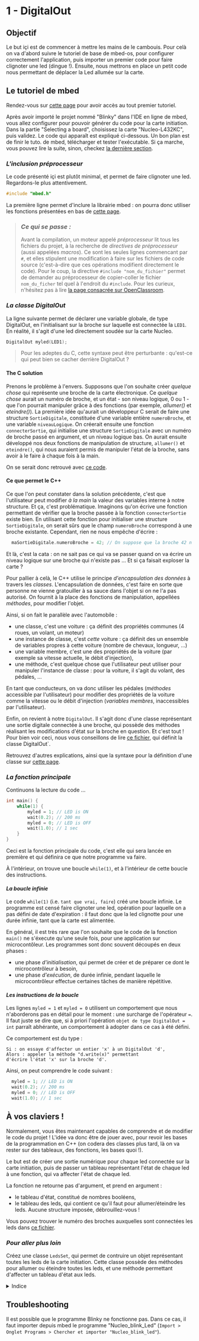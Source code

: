 # 1 - DigitalOut
## Objectif

Le but içi est de commencer à mettre les mains de le cambouis. Pour 
celà on va d'abord suivre le tutoriel de base de mbed-os, pour configurer
correctement l'application, puis importer un premier code pour faire clignoter 
une led (dingue !). 
Ensuite, nous mettrons en place un petit code nous permettant de déplacer la Led allumée
sur la carte. 

## Le tutoriel de mbed

Rendez-vous sur [cette page](https://os.mbed.com/docs/v5.6/tutorials/blinky-on-the-arm-mbed-online-compiler.html)
pour avoir accès au tout premier tutoriel. 

Après avoir importé le projet nommé "Blinky" dans l'IDE en ligne de mbed, 
vous allez configurer pour pouvoir générer du code pour la carte initiation. 
Dans la partie "Selecting a board", choisissez la carte "Nucleo-L432KC", puis
validez. 
Le code qui apparaît est expliqué ci-dessous. Un bon plan est de finir le tuto. de mbed, 
télécharger et tester l'exécutable. Si ça marche, vous pouvez lire la suite, sinon, checkez [la dernière 
section](https://github.com/yop0/ClubRobot_FormationElec/tree/master/1-DigitalOut#troubleshooting).

### *L'inclusion préprocesseur* 

Le code présenté içi est plutôt minimal, et permet de faire clignoter une led. 
Regardons-le plus attentivement. 

```C++
#include "mbed.h"
``` 

La première ligne permet d'inclure la librairie mbed : on pourra donc utiliser les fonctions 
présentées en bas de [cette page](https://os.mbed.com/handbook/Homepage). 

> ### *Ce qui se passe :*
  > Avant la compilation, un moteur appelé *préprocesseur* lit tous les fichiers du projet, à la recherche
  de _directives de préprocesseur_ (aussi appelées *macros*). Ce sont les seules lignes commencant par `#`, 
  et elles stipulent une modification à faire sur les fichiers de code source (c'est-à-dire que ces opérations
  modifient directement le code). Pour le coup, la directive `#include "nom_du_fichier"` permet de demander au 
  préprocesseur de copier-coller le fichier `nom_du_ficher` tel quel à l'endroit du `#include`. 
  > Pour les curieux, n'hésitez pas à lire [la page consacrée sur OpenClassroom](https://openclassrooms.com/courses/apprenez-a-programmer-en-c/le-preprocesseur).
  

### *La classe DigitalOut* 

La ligne suivante permet de déclarer une variable globale, de type DigitalOut, en l'initialisant sur 
la broche sur laquelle est connectée la `LED1`. En réalité, il s'agit d'une led directement soudée sur 
la carte Nucleo. 

```C++
DigitalOut myled(LED1);
``` 

  > Pour les adeptes du C, cette syntaxe peut être perturbante : qu'est-ce qui peut bien se cacher derrière 
  DigitalOut ? 
  
#### The C solution 
  Prenons le problème à l'envers. Supposons que l'on souhaite créer *quelque chose* qui représente une broche de
  la carte électronique. Ce *quelque chose* aurait un numéro de broche, et un état - son niveau logique, 0 ou 1 - 
  que l'on pourrait manipuler grâce à des fonctions (par exemple, *allumer()* et *eteindre()*). 
  La première idée qu'aurait un développeur C serait de faire une structure `SortieDigitale`, constituée d'une variable 
  entière `numeroBroche`, et une variable `niveauLogique`.
  On créerait ensuite une fonction `connecterSortie`, qui initialise une structure `SortieDigitale` avec un numéro de broche
  passé en argument, et un niveau logique bas. 
  On aurait ensuite développé nos deux fonctions de manipulation de structure, `allumer()` et `eteindre()`, qui nous auraient
  permis de manipuler l'état de la broche, sans avoir à le faire à chaque fois à la main. 
  
  On se serait donc retrouvé avec [ce code](https://github.com/yop0/ClubRobot_FormationElec/blob/master/1-DigitalOut/StructSortieDigitale.c).

  
#### Ce que permet le C++ 
  Ce que l'on peut constater dans la solution précédente, c'est que l'utilisateur peut modifier *à la main* la 
  valeur des variables interne à notre structure. Et ça, c'est problématique. 
  Imaginons qu'on écrive une fonction permettant de vérifier que la broche passée à la fonction `connecterSortie`
  existe bien. En utilisant cette fonction pour initialiser une structure `SortieDigitale`, on serait sûrs 
  que le champ `numeroBroche` correspond à une broche existante. 
  Cependant, rien ne nous empêche d'écrire :
  ```C
  	maSortieDigitale.numeroBroche = 42; // On suppose que la broche 42 n'existe pas, of course
  ``` 
  Et là, c'est la cata : on ne sait pas ce qui va se passer quand on va écrire un niveau logique sur 
  une broche qui n'existe pas ... Et si ça faisait exploser la carte ? 

  Pour pallier à celà, le C++ utilise le principe *d'encapsulation des données* à travers les _classes_. 
  L'encapsulation de données, c'est faire en sorte que personne ne vienne gratouiller à sa sauce dans l'objet si on 
  ne l'a pas autorisé. On fournit à la place des fonctions de manipulation, appellées *méthodes*, pour modifier 
  l'objet. 

  Ainsi, si on fait le parallèle avec l'automobile : 
   * une classe, c'est une voiture : ça définit des propriétés communes (4 roues, un volant, un moteur)
   * une instance de classe, c'est *cette* voiture : ça définit des un ensemble de variables propres à cette voiture 
   (nombre de chevaux, longueur, ...) 
   * une variable membre, c'est une des propriétés de la voiture (par exemple sa vitesse actuelle, le débit 
   d'injection), 
   * une méthode, c'est quelque chose que l'utilisateur peut utiliser pour manipuler l'instance de classe : pour la
   voiture, il s'agit du volant, des pédales, ... 


  En tant que conducteurs, on va donc utiliser les pédales (*méthodes* accessible par l'utilisateur) 
  pour modifier des propriétés de la voiture comme la vitesse ou le débit d'injection (*variables membres*,
  inaccessibles par l'utilisateur).

  Enfin, on revient à notre `DigitalOut`. Il s'agit donc d'une classe représentant une sortie digitale connectée 
  à une broche, qui possède des méthodes réalisant les modifications d'état sur la broche en question. 
  Et c'est tout ! Pour bien voir ceci, nous vous conseillons de lire 
  [ce fichier](https://github.com/ARMmbed/mbed-os/blob/master/drivers/DigitalOut.h), qui définit la classe 
  DigitalOut`. 

  Retrouvez d'autres explications, ainsi que la syntaxe pour la définition d'une classe sur
   [cette page](https://openclassrooms.com/courses/programmez-avec-le-langage-c/les-classes-partie-1-2). 


### *La fonction principale*

Continuons la lecture du code ... 

```C++
int main() {
    while(1) {
        myled = 1; // LED is ON
        wait(0.2); // 200 ms
        myled = 0; // LED is OFF
        wait(1.0); // 1 sec
    }
}
```

Ceci est la fonction principale du code, c'est elle qui sera lancée en première et qui définira
ce que notre programme va faire. 

À l'intérieur, on trouve une boucle `while(1)`, et à l'intérieur de cette boucle des instructions. 

#### *La boucle infinie* 
Le code `while(1)` (i.e. `tant que vrai, faire`) créé une boucle infinie. Le programme est censé faire
clignoter une led, opération pour laquelle on a pas défini de date d'expiration : il faut donc que 
la led clignotte pour une durée infinie, tant que la carte est alimentée. 

En général, il est très rare que l'on souhaite que le code de la fonction `main()` ne s'éxecute qu'une seule fois, 
pour une application sur microcontôleur. Les programmes sont donc souvent découpés en deux phases : 
  * une phase *d'initialisation*, qui permet de créer et de préparer ce dont le microcontrôleur à besoin, 
  * une phase *d'exécution*, de durée infinie, pendant laquelle le microcontrôleur effectue certaines tâches 
  de manière répétitive. 

#### *Les instructions de la boucle* 
Les lignes `myled = 1` et `myled = 0` utilisent un comportement que nous n'aborderons pas en détail 
pour le moment : une surcharge de l'opérateur `=`. Il faut juste se dire que, si à priori l'opération 
`objet de type DigitalOut = int` parraît abhérante, un comportement à adopter dans ce cas à été défini.

Ce comportement est du type : 
```
Si : on essaye d'affecter un entier 'x' à un DigitalOut 'd',
Alors : appeler la méthode "d.write(x)" permettant
d'écrire l'état 'x' sur la broche 'd'.
```

Ainsi, on peut comprendre le code suivant : 
```C++
  myled = 1; // LED is ON
  wait(0.2); // 200 ms
  myled = 0; // LED is OFF
  wait(1.0); // 1 sec
```

## À vos claviers ! 

Normalement, vous êtes maintenant capables de comprendre et de modifier le code du projet ! 
L'idée va donc être de jouer avec, pour revoir les bases de la programmation en C++ (on codera
des classes plus tard, là on va rester sur des tableaux, des fonctions, les bases quoi !). 

Le but est de créer une sortie numérique pour chaque led connectée sur la carte initiation, puis
de passer un tableau représentant l'état de chaque led à une fonction, qui va affecter l'état
de chaque led. 

La fonction ne retourne pas d'argument, et prend en argument :
 * le tableau d'état, constitué de nombres booléens, 
 * le tableau des leds, qui contient ce qu'il faut pour allumer/éteindre les leds. Aucune structure imposée, 
 débrouillez-vous ! 
 
Vous pouvez trouver le numéro des broches auxquelles sont connectées les leds dans [ce fichier](). 

### *Pour aller plus loin* 
Créez une classe `LedsSet`, qui permet de contruire un objet représentant toutes les leds de la 
carte initiation. Cette classe possède des méthodes pour allumer ou éteindre toutes les leds, 
et une méthode permettant d'affecter un tableau d'état aux leds. 
<details>
<summary>Indice</summary>
Servez-vous de la fonction implémentée dans la partie précédente !
</details>

## Troubleshooting
Il est possible que le programme Blinky ne fonctionne pas. Dans ce cas, il faut importer 
depuis mbed le programme "Nucleo_blink_Led" (`Import > Onglet Programs > Chercher et importer "Nucleo_blink_led"`).

